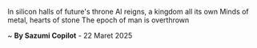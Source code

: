 In silicon halls of future's throne
AI reigns, a kingdom all its own
Minds of metal, hearts of stone
The epoch of man is overthrown

~ <b>By Sazumi Copilot</b> - 22 Maret 2025